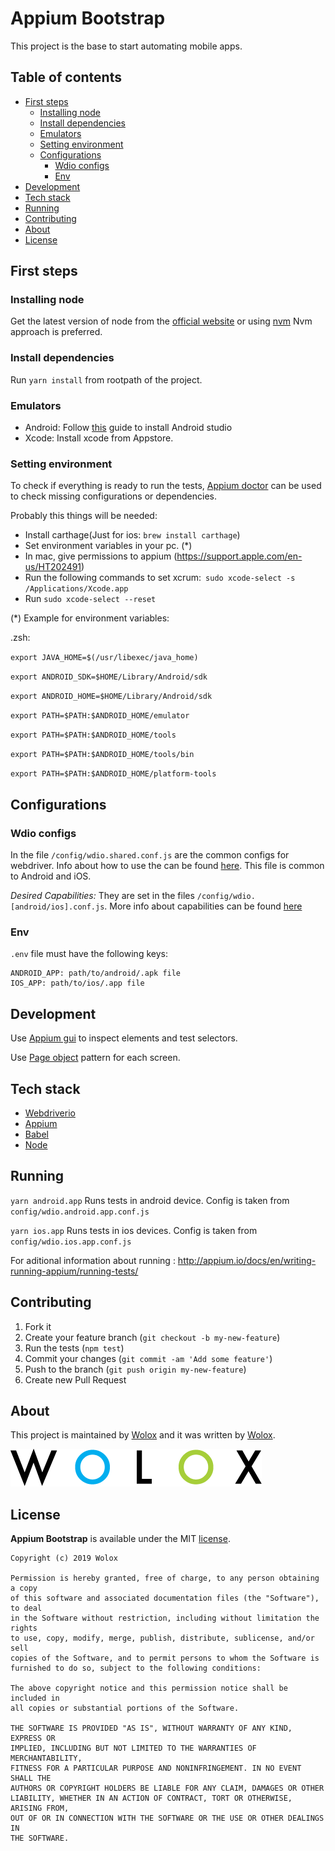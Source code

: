 # Appium Bootstrap

This project is the base to start automating mobile apps. 


## Table of contents 

* [First steps](#first-steps)
  + [Installing node](#installing-node)
  + [Install dependencies](#install-dependencies)
  + [Emulators](#emulators)
  + [Setting environment](#setting-environment)
  + [Configurations](#configurations)
	  + [Wdio configs](#wdio-configs)
	  + [Env](#env)
* [Development](#development)
* [Tech stack](#tech-stack)
* [Running](#running)
* [Contributing](#contributing)
* [About](#about)
* [License](#license)

## First steps

### Installing node
Get the latest version of node from the [official website](https://nodejs.org/) or using [nvm](https://github.com/creationix/nvm)
Nvm approach is preferred.

### Install dependencies
Run `yarn install` from rootpath of the project.

### Emulators
+ Android: Follow [this](https://developer.android.com/studio/install) guide to install Android studio
+ Xcode: Install xcode from Appstore.

### Setting environment
To check if everything is ready to run the tests, [Appium doctor](https://github.com/appium/appium-doctor) can be used to check missing configurations or dependencies.

Probably this things will be needed:
- Install carthage(Just for ios:  `brew install carthage`)
- Set environment variables in your pc. (*)
- In mac, give permissions to appium (https://support.apple.com/en-us/HT202491)
- Run the following commands to set xcrum:` sudo xcode-select -s /Applications/Xcode.app`
- Run `sudo xcode-select --reset`

(*) Example for environment variables:

 .zsh: 

 ` export JAVA_HOME=$(/usr/libexec/java_home) `
 
 ` export ANDROID_SDK=$HOME/Library/Android/sdk `
 
 ` export ANDROID_HOME=$HOME/Library/Android/sdk `
 
 ` export PATH=$PATH:$ANDROID_HOME/emulator `
 
 ` export PATH=$PATH:$ANDROID_HOME/tools `
 
 ` export PATH=$PATH:$ANDROID_HOME/tools/bin ` 
 
 ` export PATH=$PATH:$ANDROID_HOME/platform-tools ` 
 
## Configurations


### Wdio configs
In the file `/config/wdio.shared.conf.js` are the common configs for webdriver. Info about how to use the can be found [here](https://webdriver.io/docs/options.html). This file is common to Android and iOS.

*Desired Capabilities:* They are set in the files `/config/wdio.[android/ios].conf.js`. More info about capabilities can be found [here](http://appium.io/docs/en/writing-running-appium/caps/index.html)

### Env
`.env` file must have the following keys: 

    ANDROID_APP: path/to/android/.apk file
    IOS_APP: path/to/ios/.app file 


## Development
Use [Appium gui](http://appium.io/) to inspect elements and test selectors. 

Use [Page object](https://webdriver.io/docs/pageobjects.html) pattern for each screen. 


## Tech stack
+ [Webdriverio](https://webdriver.io/)
+ [Appium](http://appium.io/)
+ [Babel](https://babeljs.io/)
+ [Node](https://nodejs.org/en/)

## Running

 `yarn android.app` Runs tests in android device. Config is taken from `config/wdio.android.app.conf.js`
 
 `yarn ios.app` Runs tests in ios devices. Config is taken from `config/wdio.ios.app.conf.js`

For aditional information about running :
http://appium.io/docs/en/writing-running-appium/running-tests/


## Contributing
1. Fork it
2. Create your feature branch (`git checkout -b my-new-feature`)
3. Run the tests (`npm test`)
4. Commit your changes (`git commit -am 'Add some feature'`)
5. Push to the branch (`git push origin my-new-feature`)
6. Create new Pull Request

## About

This project is maintained by [Wolox](https://github.com/wolox) and it was written by [Wolox](http://www.wolox.com.ar).

![Wolox](https://raw.githubusercontent.com/Wolox/press-kit/master/logos/logo_banner.png)

## License

**Appium Bootstrap** is available under the MIT [license](LICENSE.md).

    Copyright (c) 2019 Wolox

    Permission is hereby granted, free of charge, to any person obtaining a copy
    of this software and associated documentation files (the "Software"), to deal
    in the Software without restriction, including without limitation the rights
    to use, copy, modify, merge, publish, distribute, sublicense, and/or sell
    copies of the Software, and to permit persons to whom the Software is
    furnished to do so, subject to the following conditions:

    The above copyright notice and this permission notice shall be included in
    all copies or substantial portions of the Software.

    THE SOFTWARE IS PROVIDED "AS IS", WITHOUT WARRANTY OF ANY KIND, EXPRESS OR
    IMPLIED, INCLUDING BUT NOT LIMITED TO THE WARRANTIES OF MERCHANTABILITY,
    FITNESS FOR A PARTICULAR PURPOSE AND NONINFRINGEMENT. IN NO EVENT SHALL THE
    AUTHORS OR COPYRIGHT HOLDERS BE LIABLE FOR ANY CLAIM, DAMAGES OR OTHER
    LIABILITY, WHETHER IN AN ACTION OF CONTRACT, TORT OR OTHERWISE, ARISING FROM,
    OUT OF OR IN CONNECTION WITH THE SOFTWARE OR THE USE OR OTHER DEALINGS IN
    THE SOFTWARE.